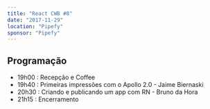 ```yaml
---
title: "React CWB #8"
date: "2017-11-29"
location: "Pipefy"
sponsor: "Pipefy"
---
```


## Programação

- 19h00 : Recepção e Coffee
- 19h40 : Primeiras impressões com o Apollo 2.0 - Jaime Biernaski
- 20h30 : Criando e publicando um app com RN - Bruno da Hora
- 21h15 : Encerramento
